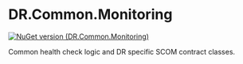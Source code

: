 DR.Common.Monitoring
====================


[![NuGet version (DR.Common.Monitoring)](https://img.shields.io/nuget/v/DR.Common.Monitoring.svg?style=flat-square)](https://www.nuget.org/packages/DR.Common.Monitoring/)

Common health check logic and DR specific SCOM contract classes.